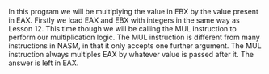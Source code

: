In this program we will be multiplying the value in EBX by the value present in EAX. Firstly we load EAX and EBX with integers in the same way as Lesson 12. This time though we will be calling the MUL instruction to perform our multiplication logic. The MUL instruction is different from many instructions in NASM, in that it only accepts one further argument. The MUL instruction always multiples EAX by whatever value is passed after it. The answer is left in EAX.
